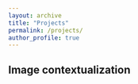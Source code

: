 ```yaml
---
layout: archive
title: "Projects"
permalink: /projects/
author_profile: true
---
```


## Image contextualization
